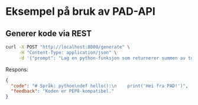 # Eksempel på bruk av PAD-API

## Generer kode via REST

```bash
curl -X POST "http://localhost:8000/generate" \
     -H "Content-Type: application/json" \
     -d '{"prompt": "Lag en python-funksjon som returnerer summen av to tall"}'
```

Respons:
```json
{
  "code": "# Språk: python\ndef hello():\n    print('Hei fra PAD!')",
  "feedback": "Koden er PEP8-kompatibel."
}
```
